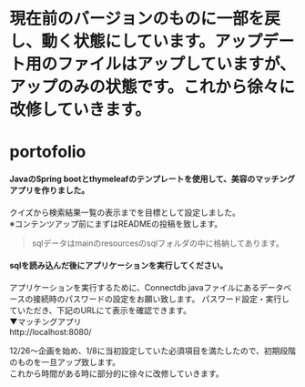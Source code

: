 # 現在前のバージョンのものに一部を戻し、動く状態にしています。アップデート用のファイルはアップしていますが、アップのみの状態です。これから徐々に改修していきます。  
# portofolio

#### JavaのSpring bootとthymeleafのテンプレートを使用して、美容のマッチングアプリを作りました。  
クイズから検索結果一覧の表示までを目標として設定しました。  
※コンテンツアップ前にまずはREADMEの投稿を致します。  

>sqlデータはmainのresourcesのsqlフォルダの中に格納してあります。

#### sqlを読み込んだ後にアプリケーションを実行してください。  
アプリケーションを実行するために、Connectdb.javaファイルにあるデータベースの接続時のパスワードの設定をお願い致します。
パスワード設定・実行していただき、下記のURLにて表示を確認できます。  
▼マッチングアプリ  
http://localhost:8080/

12/26～企画を始め、1/8に当初設定していた必須項目を満たしたので、初期段階のものを一旦アップ致します。  
これから時間がある時に部分的に徐々に改修していきます。  

